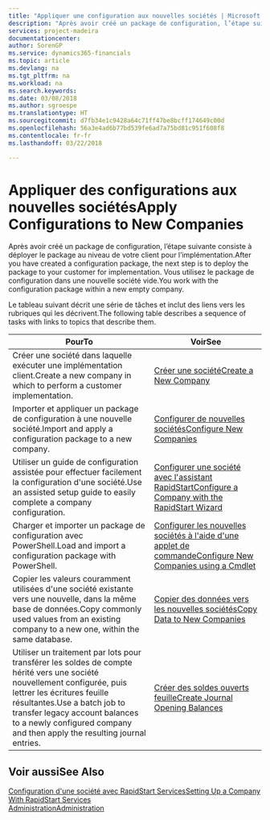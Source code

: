 ```yaml
---
title: "Appliquer une configuration aux nouvelles sociétés | Microsoft Docs"
description: "Après avoir créé un package de configuration, l’étape suivante consiste à déployer le package au niveau de votre client pour l’implémentation. Vous utilisez la configuration avec une nouvelle société vide."
services: project-madeira
documentationcenter: 
author: SorenGP
ms.service: dynamics365-financials
ms.topic: article
ms.devlang: na
ms.tgt_pltfrm: na
ms.workload: na
ms.search.keywords: 
ms.date: 03/08/2018
ms.author: sgroespe
ms.translationtype: HT
ms.sourcegitcommit: d7fb34e1c9428a64c71ff47be8bcff174649c00d
ms.openlocfilehash: 56a3e4ad6b77bd539fe6ad7a75bd81c951f608f8
ms.contentlocale: fr-fr
ms.lasthandoff: 03/22/2018

---
```

# <a name="apply-configurations-to-new-companies"></a><span data-ttu-id="45509-104">Appliquer des configurations aux nouvelles sociétés</span><span class="sxs-lookup"><span data-stu-id="45509-104">Apply Configurations to New Companies</span></span>
<span data-ttu-id="45509-105">Après avoir créé un package de configuration, l’étape suivante consiste à déployer le package au niveau de votre client pour l’implémentation.</span><span class="sxs-lookup"><span data-stu-id="45509-105">After you have created a configuration package, the next step is to deploy the package to your customer for implementation.</span></span> <span data-ttu-id="45509-106">Vous utilisez le package de configuration dans une nouvelle société vide.</span><span class="sxs-lookup"><span data-stu-id="45509-106">You work with the configuration package within a new empty company.</span></span>  

 <span data-ttu-id="45509-107">Le tableau suivant décrit une série de tâches et inclut des liens vers les rubriques qui les décrivent.</span><span class="sxs-lookup"><span data-stu-id="45509-107">The following table describes a sequence of tasks with links to topics that describe them.</span></span>

|<span data-ttu-id="45509-108">**Pour**</span><span class="sxs-lookup"><span data-stu-id="45509-108">**To**</span></span>|<span data-ttu-id="45509-109">**Voir**</span><span class="sxs-lookup"><span data-stu-id="45509-109">**See**</span></span>|  
|------------|-------------|  
|<span data-ttu-id="45509-110">Créer une société dans laquelle exécuter une implémentation client.</span><span class="sxs-lookup"><span data-stu-id="45509-110">Create a new company in which to perform a customer implementation.</span></span>|[<span data-ttu-id="45509-111">Créer une société</span><span class="sxs-lookup"><span data-stu-id="45509-111">Create a New Company</span></span>](admin-how-to-create-a-new-company.md)|  
|<span data-ttu-id="45509-112">Importer et appliquer un package de configuration à une nouvelle société.</span><span class="sxs-lookup"><span data-stu-id="45509-112">Import and apply a configuration package to a new company.</span></span>|[<span data-ttu-id="45509-113">Configurer de nouvelles sociétés</span><span class="sxs-lookup"><span data-stu-id="45509-113">Configure New Companies</span></span>](admin-how-to-configure-new-companies.md)|  
|<span data-ttu-id="45509-114">Utiliser un guide de configuration assistée pour effectuer facilement la configuration d'une société.</span><span class="sxs-lookup"><span data-stu-id="45509-114">Use an assisted setup guide to easily complete a company configuration.</span></span>|[<span data-ttu-id="45509-115">Configurer une société avec l'assistant RapidStart</span><span class="sxs-lookup"><span data-stu-id="45509-115">Configure a Company with the RapidStart Wizard</span></span>](admin-how-to-configure-a-company-with-the-rapidstart-wizard.md)|
|<span data-ttu-id="45509-116">Charger et importer un package de configuration avec PowerShell.</span><span class="sxs-lookup"><span data-stu-id="45509-116">Load and import a configuration package with PowerShell.</span></span>|[<span data-ttu-id="45509-117">Configurer les nouvelles sociétés à l'aide d'une applet de commande</span><span class="sxs-lookup"><span data-stu-id="45509-117">Configure New Companies using a Cmdlet</span></span>](admin-how-to-configure-new-companies-using-a-cmdlet.md)|
|<span data-ttu-id="45509-118">Copier les valeurs couramment utilisées d'une société existante vers une nouvelle, dans la même base de données.</span><span class="sxs-lookup"><span data-stu-id="45509-118">Copy commonly used values from an existing company to a new one, within the same database.</span></span>|[<span data-ttu-id="45509-119">Copier des données vers les nouvelles sociétés</span><span class="sxs-lookup"><span data-stu-id="45509-119">Copy Data to New Companies</span></span>](admin-how-to-copy-data-to-new-companies.md)|  
|<span data-ttu-id="45509-120">Utiliser un traitement par lots pour transférer les soldes de compte hérité vers une société nouvellement configurée, puis lettrer les écritures feuille résultantes.</span><span class="sxs-lookup"><span data-stu-id="45509-120">Use a batch job to transfer legacy account balances to a newly configured company and then apply the resulting journal entries.</span></span>|[<span data-ttu-id="45509-121">Créer des soldes ouverts feuille</span><span class="sxs-lookup"><span data-stu-id="45509-121">Create Journal Opening Balances</span></span>](admin-how-to-create-journal-opening-balances.md)|  

## <a name="see-also"></a><span data-ttu-id="45509-122">Voir aussi</span><span class="sxs-lookup"><span data-stu-id="45509-122">See Also</span></span>  
[<span data-ttu-id="45509-123">Configuration d'une société avec RapidStart Services</span><span class="sxs-lookup"><span data-stu-id="45509-123">Setting Up a Company With RapidStart Services</span></span>](admin-set-up-a-company-with-rapidstart.md)  
[<span data-ttu-id="45509-124">Administration</span><span class="sxs-lookup"><span data-stu-id="45509-124">Administration</span></span>](admin-setup-and-administration.md)

